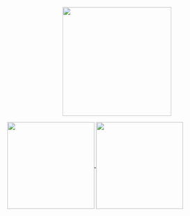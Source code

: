 <p align="center">
<img height=250 src="https://github-profile-summary-cards.vercel.app/api/cards/profile-details?username=jimmyliu1326&theme=transparent&card_width=800" />
</p>
<a href="https://github.com/jimmyliu1326">
  <img height=200 align="center" src="https://github-readme-stats.vercel.app/api?username=jimmyliu1326&show_icons=true&theme=transparent&rank_icon=github&card_width=50" />
</a>
<a href="https://github.com/jimmyliu1326">
  <img height=200 align="center" src="https://github-readme-stats.vercel.app/api/top-langs/?username=jimmyliu1326&layout=compact&show_icons=true&theme=transparent&card_width=350" />
</a>
